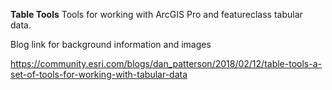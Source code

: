 **Table Tools**
Tools for working with ArcGIS Pro and featureclass tabular data.

Blog link for background information and images

https://community.esri.com/blogs/dan_patterson/2018/02/12/table-tools-a-set-of-tools-for-working-with-tabular-data

